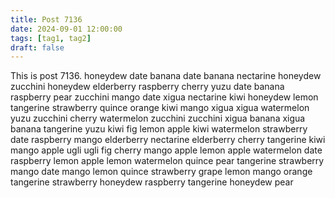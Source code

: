 ```yaml
---
title: Post 7136
date: 2024-09-01 12:00:00
tags: [tag1, tag2]
draft: false
---
```

This is post 7136.
honeydew
date
banana
date
banana
nectarine
honeydew
zucchini
honeydew
elderberry
raspberry
cherry
yuzu
date
banana
raspberry
pear
zucchini
mango
date
xigua
nectarine
kiwi
honeydew
lemon
tangerine
strawberry
quince
orange
kiwi
mango
xigua
xigua
watermelon
yuzu
zucchini
cherry
watermelon
zucchini
zucchini
xigua
banana
xigua
banana
tangerine
yuzu
kiwi
fig
lemon
apple
kiwi
watermelon
strawberry
date
raspberry
mango
elderberry
nectarine
elderberry
cherry
tangerine
kiwi
mango
apple
ugli
ugli
fig
cherry
mango
apple
lemon
apple
watermelon
date
raspberry
lemon
apple
lemon
watermelon
quince
pear
tangerine
strawberry
mango
date
mango
lemon
quince
strawberry
grape
lemon
mango
orange
tangerine
strawberry
honeydew
raspberry
tangerine
honeydew
pear
